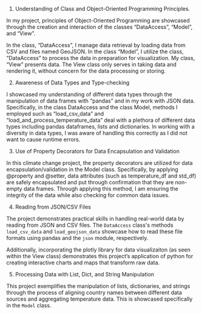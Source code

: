 
1. Understanding of Class and Object-Oriented Programming Principles.

In my project, principles of Object-Oriented Programming are showcased through the creation and interaction of the classes “DataAccess”, “Model”, and “View”.

In the class, “DataAccess”, I manage data retrieval by loading data from CSV and files named GeoJSON. In the class “Model”, I utilize the class, “DataAccess” to process the data in preparation for visualization. My class, “View” presents data. The View class only serves in taking data and rendering it, without concern for the data processing or storing.


2. Awareness of Data Types and Type-checking

I showcased my understanding of different data types through the manipulation of data frames with “pandas” and in my work with JSON data. Specifically, in the class DataAccess and the class Model, methods I employed such as “load_csv_data” and “load_and_process_temperature_data” deal with a plethora of different data types including pandas dataframes, lists and dictionaries. In working with a diversity in data types, I was aware of handling this correctly as I did not want to cause runtime errors. 


3. Use of Property Decorators for Data Encapsulation and Validation

In this climate change project, the property decorators are utilized for data encapsulation/validation in the Model class. Specifically, by applying @property and @setter, data attributes (such as temperature_df and std_df) are safely encapsulated and put through confirmation that they are non-empty data frames. Through applying this method, I am ensuring the integrity of the data while also checking for common data issues. 





4. Reading from JSON/CSV Files

The project demonstrates practical skills in handling real-world data by reading from JSON and CSV files. The `DataAccess` class's methods `load_csv_data` and `load_geojson_data` showcase how to read these file formats using pandas and the `json` module, respectively. 

Additionally, incorporating the plotly library for data visualizaiton (as seen within the View class) demonstrates this project’s application of python for creating interactive charts and maps that transform raw data. 


5. Processing Data with List, Dict, and String Manipulation

This project exemplifies the manipulation of lists, dictionaries, and strings through the process of aligning country names between different data sources and aggregating temperature data. This is showcased specifically in the `Model` class.

